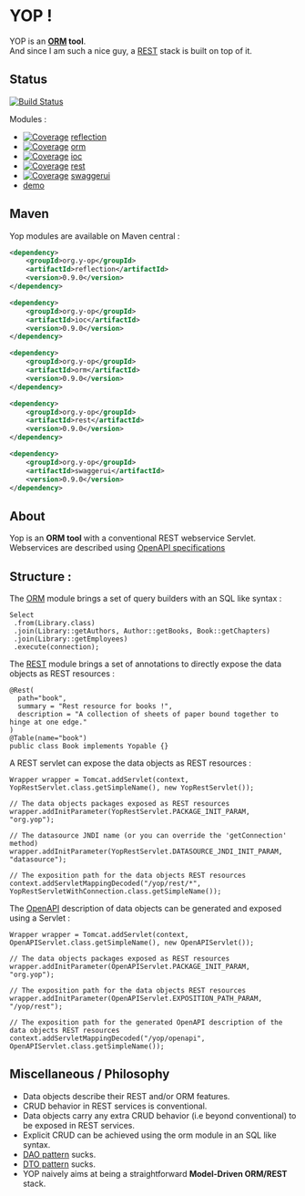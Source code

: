 # YOP !

YOP is an **[ORM](https://en.wikipedia.org/wiki/Object-relational_mapping "Wikipedia → ORM") tool**.  
And since I am such a nice guy, a [REST](https://en.wikipedia.org/wiki/Representational_state_transfer "Wikipedia → REST") stack is built on top of it.

## Status
[![Build Status](http://hdmcl.no-ip.org:8081/job/yop-test-MySQL/badge/icon)](http://jenkins.y-op.org/job/yop-test-MySQL/)  
  
Modules : 
- [![Coverage](http://hdmcl.no-ip.org:8081/job/yop-test-MySQL/ws/reflection/target/jacoco.svg)](http://jenkins.y-op.org/job/yop-test-MySQL/lastBuild/jacoco) 
[reflection](reflection/README.md "The reflection module README")
- [![Coverage](http://hdmcl.no-ip.org:8081/job/yop-test-MySQL/ws/orm/target/jacoco.svg)](http://jenkins.y-op.org/job/yop-test-MySQL/lastBuild/jacoco)
[orm](orm/README.md "The orm module README")
- [![Coverage](http://hdmcl.no-ip.org:8081/job/yop-test-MySQL/ws/ioc/target/jacoco.svg)](http://jenkins.y-op.org/job/yop-test-MySQL/lastBuild/jacoco)
[ioc](ioc/README.md "The ioc module README")
- [![Coverage](http://hdmcl.no-ip.org:8081/job/yop-test-MySQL/ws/rest/target/jacoco.svg)](http://jenkins.y-op.org/job/yop-test-MySQL/lastBuild/jacoco)
[rest](rest/README.md "The rest module README")
- [![Coverage](http://hdmcl.no-ip.org:8081/job/yop-test-MySQL/ws/swaggerui/target/jacoco.svg)](http://jenkins.y-op.org/job/yop-test-MySQL/lastBuild/jacoco)
[swaggerui](swaggerui/README.md "The swaggerui module README")
- [demo](demo/README.md "The demo module README")
  
## Maven
Yop modules are available on Maven central :  
```xml
<dependency>
    <groupId>org.y-op</groupId>
    <artifactId>reflection</artifactId>
    <version>0.9.0</version>
</dependency>
```  
```xml
<dependency>
    <groupId>org.y-op</groupId>
    <artifactId>ioc</artifactId>
    <version>0.9.0</version>
</dependency>
```  
```xml
<dependency>
    <groupId>org.y-op</groupId>
    <artifactId>orm</artifactId>
    <version>0.9.0</version>
</dependency>
```  
```xml
<dependency>
    <groupId>org.y-op</groupId>
    <artifactId>rest</artifactId>
    <version>0.9.0</version>
</dependency>
```  
```xml
<dependency>
    <groupId>org.y-op</groupId>
    <artifactId>swaggerui</artifactId>
    <version>0.9.0</version>
</dependency>
```  
  
## About
Yop is an **ORM tool** with a conventional REST webservice Servlet.
Webservices are described using 
[OpenAPI specifications](https://en.wikipedia.org/wiki/OpenAPI_Specification "Wikipedia → OpenAPI specification")

## Structure :  
The [ORM](orm) module brings a set of query builders with an SQL like syntax : 

```
Select   
 .from(Library.class)    
 .join(Library::getAuthors, Author::getBooks, Book::getChapters)    
 .join(Library::getEmployees)  
 .execute(connection);
  ```
  
The [REST](rest) module brings a set of annotations to directly expose the data objects as REST resources : 
```
@Rest(
  path="book",
  summary = "Rest resource for books !",
  description = "A collection of sheets of paper bound together to hinge at one edge."
)
@Table(name="book")
public class Book implements Yopable {}
``` 

A REST servlet can expose the data objects as REST resources : 
```
Wrapper wrapper = Tomcat.addServlet(context, YopRestServlet.class.getSimpleName(), new YopRestServlet());

// The data objects packages exposed as REST resources
wrapper.addInitParameter(YopRestServlet.PACKAGE_INIT_PARAM, "org.yop");

// The datasource JNDI name (or you can override the 'getConnection' method)
wrapper.addInitParameter(YopRestServlet.DATASOURCE_JNDI_INIT_PARAM, "datasource");

// The exposition path for the data objects REST resources
context.addServletMappingDecoded("/yop/rest/*", YopRestServletWithConnection.class.getSimpleName());
```

The [OpenAPI](https://www.openapis.org/ "Open API initiative") description of data objects can be generated
and exposed using a Servlet : 
```
Wrapper wrapper = Tomcat.addServlet(context, OpenAPIServlet.class.getSimpleName(), new OpenAPIServlet());

// The data objects packages exposed as REST resources
wrapper.addInitParameter(OpenAPIServlet.PACKAGE_INIT_PARAM, "org.yop");

// The exposition path for the data objects REST resources
wrapper.addInitParameter(OpenAPIServlet.EXPOSITION_PATH_PARAM, "/yop/rest");

// The exposition path for the generated OpenAPI description of the data objects REST resources
context.addServletMappingDecoded("/yop/openapi", OpenAPIServlet.class.getSimpleName());
```

## Miscellaneous / Philosophy
- Data objects describe their REST and/or ORM features.  
- CRUD behavior in REST services is conventional.  
- Data objects carry any extra CRUD behavior (i.e beyond conventional) to be exposed in REST services.  
- Explicit CRUD can be achieved using the orm module in an SQL like syntax.  
- [DAO pattern](https://en.wikipedia.org/wiki/Data_access_object "Wikipedia → DAO") sucks.  
- [DTO pattern](https://en.wikipedia.org/wiki/Data_transfer_object "Wikipedia → DTO") sucks.  
- YOP naively aims at being a straightforward **Model-Driven ORM/REST** stack.  